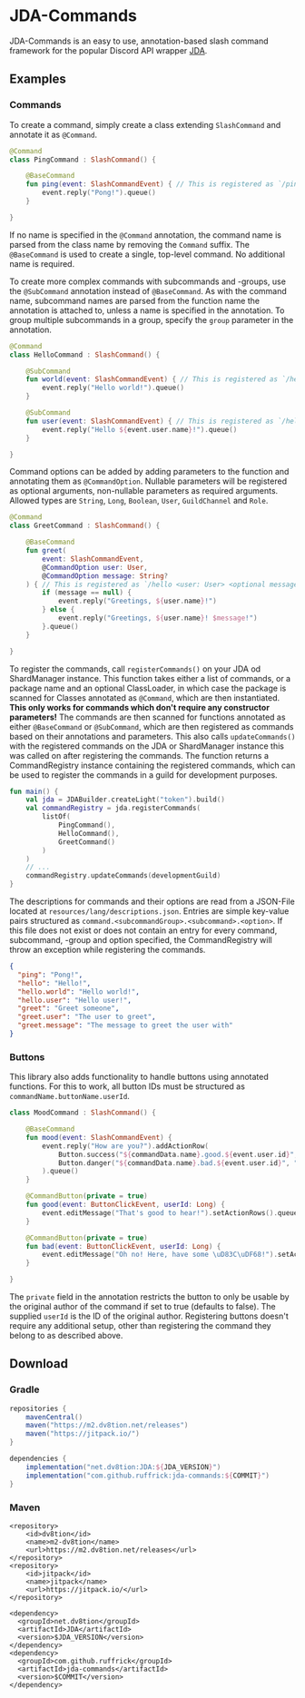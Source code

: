 [1]: https://github.com/DV8FromTheWorld/JDA/

# JDA-Commands

JDA-Commands is an easy to use, annotation-based slash command framework for the popular Discord API wrapper [JDA][1].

## Examples

### Commands

To create a command, simply create a class extending `SlashCommand` and annotate it as `@Command`.

```kotlin
@Command
class PingCommand : SlashCommand() {

    @BaseCommand
    fun ping(event: SlashCommandEvent) { // This is registered as `/ping`
        event.reply("Pong!").queue()
    }

}
```

If no name is specified in the `@Command` annotation, the command name is parsed from the class name by removing the
`Command` suffix. The `@BaseCommand` is used to create a single, top-level command. No additional name is required.

To create more complex commands with subcommands and -groups, use the `@SubCommand` annotation instead of
`@BaseCommand`. As with the command name, subcommand names are parsed from the function name the annotation is attached
to, unless a name is specified in the annotation. To group multiple subcommands in a group, specify the `group`
parameter in the annotation.

```kotlin
@Command
class HelloCommand : SlashCommand() {

    @SubCommand
    fun world(event: SlashCommandEvent) { // This is registered as `/hello world`
        event.reply("Hello world!").queue()
    }

    @SubCommand
    fun user(event: SlashCommandEvent) { // This is registered as `/hello user`
        event.reply("Hello ${event.user.name}!").queue()
    }

}
```

Command options can be added by adding parameters to the function and annotating them as `@CommandOption`. Nullable
parameters will be registered as optional arguments, non-nullable parameters as required arguments. Allowed types are
`String`, `Long`, `Boolean`, `User`, `GuildChannel` and `Role`.

```kotlin
@Command
class GreetCommand : SlashCommand() {

    @BaseCommand
    fun greet(
        event: SlashCommandEvent,
        @CommandOption user: User,
        @CommandOption message: String?
    ) { // This is registered as `/hello <user: User> <optional message: String>`
        if (message == null) {
            event.reply("Greetings, ${user.name}!")
        } else {
            event.reply("Greetings, ${user.name}! $message!")
        }.queue()
    }

}
```

To register the commands, call `registerCommands()` on your JDA od ShardManager instance. This function takes either a
list of commands, or a package name and an optional ClassLoader, in which case the package is scanned for Classes
annotated as `@Command`, which are then instantiated. **This only works for commands which don't require any constructor
parameters!** The commands are then scanned for functions annotated as either `@BaseCommand` or `@SubCommand`, which are
then registered as commands based on their annotations and parameters. This also calls `updateCommands()` with the
registered commands on the JDA or ShardManager instance this was called on after registering the commands. The function
returns a CommandRegistry instance containing the registered commands, which can be used to register the commands in a
guild for development purposes.

```kotlin
fun main() {
    val jda = JDABuilder.createLight("token").build()
    val commandRegistry = jda.registerCommands(
        listOf(
            PingCommand(),
            HelloCommand(),
            GreetCommand()
        )
    )
    // ...
    commandRegistry.updateCommands(developmentGuild)
}
```

The descriptions for commands and their options are read from a JSON-File located at `resources/lang/descriptions.json`.
Entries are simple key-value pairs structured as `command.<subcommandGroup>.<subcommand>.<option>`. If this file does
not exist or does not contain an entry for every command, subcommand, -group and option specified, the CommandRegistry
will throw an exception while registering the commands.

```json
{
  "ping": "Pong!",
  "hello": "Hello!",
  "hello.world": "Hello world!",
  "hello.user": "Hello user!",
  "greet": "Greet someone",
  "greet.user": "The user to greet",
  "greet.message": "The message to greet the user with"
}
```

### Buttons

This library also adds functionality to handle buttons using annotated functions. For this to work, all button IDs must
be structured as `commandName.buttonName.userId`.

```kotlin
class MoodCommand : SlashCommand() {

    @BaseCommand
    fun mood(event: SlashCommandEvent) {
        event.reply("How are you?").addActionRow(
            Button.success("${commandData.name}.good.${event.user.id}", "Good"),
            Button.danger("${commandData.name}.bad.${event.user.id}", "Bad")
        ).queue()
    }

    @CommandButton(private = true)
    fun good(event: ButtonClickEvent, userId: Long) {
        event.editMessage("That's good to hear!").setActionRows().queue()
    }

    @CommandButton(private = true)
    fun bad(event: ButtonClickEvent, userId: Long) {
        event.editMessage("Oh no! Here, have some \uD83C\uDF68!").setActionRows().queue()
    }

}
```

The `private` field in the annotation restricts the button to only be usable by the original author of the command if
set to true (defaults to false). The supplied `userId` is the ID of the original author. Registering buttons doesn't
require any additional setup, other than registering the command they belong to as described above.

## Download

### Gradle

```gradle
repositories {
    mavenCentral()
    maven("https://m2.dv8tion.net/releases")
    maven("https://jitpack.io/")
}

dependencies {
    implementation("net.dv8tion:JDA:${JDA_VERSION}")
    implementation("com.github.ruffrick:jda-commands:${COMMIT}")
}
```

### Maven

```maven
<repository>
    <id>dv8tion</id>
    <name>m2-dv8tion</name>
    <url>https://m2.dv8tion.net/releases</url>
</repository>
<repository>
    <id>jitpack</id>
    <name>jitpack</name>
    <url>https://jitpack.io/</url>
</repository>
```

```maven
<dependency>
  <groupId>net.dv8tion</groupId>
  <artifactId>JDA</artifactId>
  <version>$JDA_VERSION</version>
</dependency>
<dependency>
  <groupId>com.github.ruffrick</groupId>
  <artifactId>jda-commands</artifactId>
  <version>$COMMIT</version>
</dependency>
```
